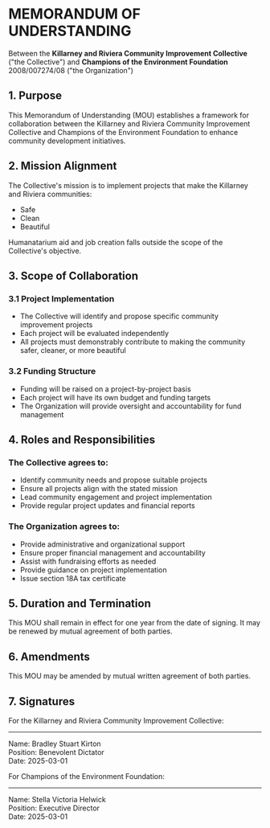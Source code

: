 # MEMORANDUM OF UNDERSTANDING

Between the **Killarney and Riviera Community Improvement Collective** ("the Collective")
and
**Champions of the Environment Foundation** 2008/007274/08 ("the Organization")

## 1. Purpose

This Memorandum of Understanding (MOU) establishes a framework for collaboration between the Killarney and Riviera Community Improvement Collective and Champions of the Environment Foundation to enhance community development initiatives.

## 2. Mission Alignment

The Collective's mission is to implement projects that make the Killarney and Riviera communities:  

- Safe  
- Clean  
- Beautiful  

Humanatarium aid and job creation falls outside the scope of the Collective's objective.

## 3. Scope of Collaboration

### 3.1 Project Implementation
- The Collective will identify and propose specific community improvement projects
- Each project will be evaluated independently
- All projects must demonstrably contribute to making the community safer, cleaner, or more beautiful

### 3.2 Funding Structure
- Funding will be raised on a project-by-project basis
- Each project will have its own budget and funding targets
- The Organization will provide oversight and accountability for fund management

## 4. Roles and Responsibilities

### The Collective agrees to:
- Identify community needs and propose suitable projects
- Ensure all projects align with the stated mission
- Lead community engagement and project implementation
- Provide regular project updates and financial reports

### The Organization agrees to:
- Provide administrative and organizational support
- Ensure proper financial management and accountability
- Assist with fundraising efforts as needed
- Provide guidance on project implementation
- Issue section 18A tax certificate

## 5. Duration and Termination

This MOU shall remain in effect for one year from the date of signing. It may be renewed by mutual agreement of both parties.

## 6. Amendments

This MOU may be amended by mutual written agreement of both parties.

## 7. Signatures

For the Killarney and Riviera Community Improvement Collective:

___________________________
Name: Bradley Stuart Kirton  
Position: Benevolent Dictator  
Date: 2025-03-01

For Champions of the Environment Foundation:

___________________________
Name: Stella Victoria Helwick  
Position: Executive Director  
Date: 2025-03-01